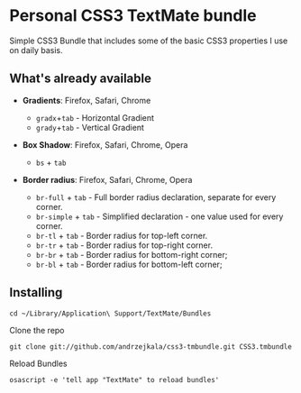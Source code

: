 
Personal CSS3 TextMate bundle
====================================
Simple CSS3 Bundle that includes some of the basic CSS3 properties I use on daily basis.

What's already available
------------------------

- **Gradients**: Firefox, Safari, Chrome
  - `gradx`+`tab` - Horizontal Gradient
  - `grady`+`tab` - Vertical Gradient
 
- **Box Shadow**: Firefox, Safari, Chrome, Opera
  - `bs` + `tab`
  
- **Border radius**: Firefox, Safari, Chrome, Opera
  - `br-full` + `tab` - Full border radius declaration, separate for every corner.
  - `br-simple` + `tab` - Simplified declaration - one value used for every corner.
  - `br-tl` + `tab` - Border radius for top-left corner.
  - `br-tr` + `tab` - Border radius for top-right corner.
  - `br-br` + `tab` - Border radius for bottom-right corner;
  - `br-bl` + `tab` - Border radius for bottom-left corner;  

Installing
----------

    cd ~/Library/Application\ Support/TextMate/Bundles

Clone the repo

    git clone git://github.com/andrzejkala/css3-tmbundle.git CSS3.tmbundle

Reload Bundles

    osascript -e 'tell app "TextMate" to reload bundles'
